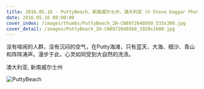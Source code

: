 ```yaml
---
title: 2016.05.16 - PuttyBeach，新南威尔士州，澳大利亚 (© Steve Daggar Photography/Moment/Getty Images)
date: 2016.05.16 00:00:00
cover_index: /images/thumbs/PuttyBeach_ZH-CN8972640560_533x300.jpg
cover_detail: /images/PuttyBeach_ZH-CN8972640560_1920x1080.jpg
---
```


没有喧闹的人群，没有沉闷的空气，在Putty海滩，只有蓝天、大海、细沙、青山和阵阵涛声。漫步于此，心灵如同受到大自然的洗涤。

澳大利亚, 新南威尔士州

![PuttyBeach](/images/PuttyBeach_ZH-CN8972640560_1920x1080.jpg)
